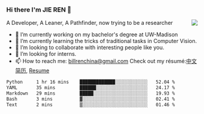 ### Hi there I'm JIE REN 👋

<img align="right" src="https://github-readme-stats.vercel.app/api?username=BillRencn&show_icons=true&icon_color=0366d6&bg_color=ffffff&hide_title=true" />
A Developer, A Leaner, A Pathfinder, now trying to be a researcher

- 🔭 I’m currently working on my bachelor's degree at UW-Madison
- 🌱 I’m currently learning the tricks of traditional tasks in Computer Vision.
- 👯 I’m looking to collaborate with interesting people like you. 
- 🤔 I’m looking for interns.
- 📫 How to reach me: billrenchina@gmail.com
Check out my résumé:[中文简历](), [Resume]()

<!--START_SECTION:waka-->

```txt
Python     1 hr 16 mins    █████████████░░░░░░░░░░░░   52.04 %
YAML       35 mins         ██████░░░░░░░░░░░░░░░░░░░   24.17 %
Markdown   29 mins         █████░░░░░░░░░░░░░░░░░░░░   19.93 %
Bash       3 mins          ▓░░░░░░░░░░░░░░░░░░░░░░░░   02.41 %
Text       2 mins          ▒░░░░░░░░░░░░░░░░░░░░░░░░   01.46 %
```

<!--END_SECTION:waka-->
